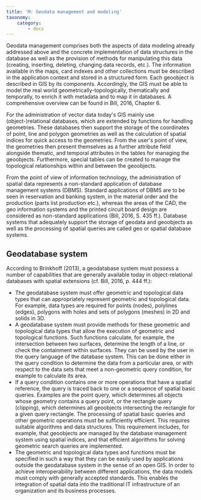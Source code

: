 ```yaml
---
title: 'M: Geodata management and modeling'
taxonomy:
    category:
        - docs
---
```

Geodata management comprises both the aspects of data modeling already addressed above and the concrete implementation of data structures in the database as well as the provision of methods for manipulating this data (creating, inserting, deleting, changing data records, etc.). The information available in the maps, card indexes and other collections must be described in the application context and stored in a structured form. Each geoobject is described in GIS by its components. Accordingly, the GIS must be able to model the real world geometrically-topologically, thematically and temporally, to enrich it with metadata and to map it in databases. A comprehensive overview can be found in Bill, 2016, Chapter 6.

For the administration of vector data today's GIS mainly use (object-)relational databases, which are extended by functions for handling geometries. These databases then support the storage of the coordinates of point, line and polygon geometries as well as the calculation of spatial indices for quick access to the geometries. From the user's point of view, the geometries then present themselves as a further attribute field alongside thematic, and temporal attributes in the tables for managing the geoobjects. Furthermore, special tables can be created to manage the topological relationships within and between the geoobjects.

From the point of view of information technology, the administration of spatial data represents a non-standard application of database management systems (DBMS). Standard applications of DBMS are to be seen in reservation and banking system, in the material order and the production (parts list production etc.), whereas the areas of the CAD, the geo information systems and the printed circuit board design are considered as non-standard applications (Bill, 2016, S. 435 ff.). Database systems that adequately support the storage of geodata and geoobjects as well as the processing of spatial queries are called geo or spatial database systems.

## Geodatabase system

According to Brinkhoff (2013), a geodatabase system must possess a number of capabilities that are generally available today in object-relational databases with spatial extensions (cf. Bill, 2016, p. 444 ff.):

- The geodatabase system must offer geometric and topological data types that can appropriately represent geometric and topological data. For example, data types are required for points (nodes), polylines (edges), polygons with holes and sets of polygons (meshes) in 2D and solids in 3D.
- A geodatabase system must provide methods for these geometric and topological data types that allow the execution of geometric and topological functions. Such functions calculate, for example, the intersection between two surfaces, determine the length of a line, or check the containment within surfaces. They can be used by the user in the query language of the database system. This can be done either in the query condition to determine the data from a particular area, or with respect to the data sets that meet a non-geometric query condition, for example to calculate its area.
- If a query condition contains one or more operations that have a spatial reference, the query is traced back to one or a sequence of spatial basic queries. Examples are the point query, which determines all objects whose geometry contains a query point, or the rectangle query (clipping), which determines all geoobjects intersecting the rectangle for a given query rectangle. The processing of spatial basic queries and other geometric operations must be sufficiently efficient. This requires suitable algorithms and data structures. This requirement includes, for example, that geoobjects are managed by the database management system using spatial indices, and that efficient algorithms for solving geometric search queries are implemented.
- The geometric and topological data types and functions must be specified in such a way that they can be easily used by applications outside the geodatabase system in the sense of an open GIS. In order to achieve interoperability between different applications, the data models must comply with generally accepted standards. This enables the integration of spatial data into the traditional IT infrastructure of an organization and its business processes.